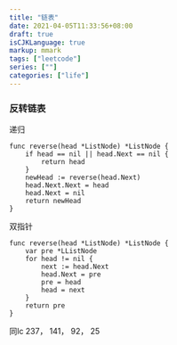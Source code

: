 ```yaml
---
title: "链表"
date: 2021-04-05T11:33:56+08:00
draft: true
isCJKLanguage: true
markup: mmark
tags: ["leetcode"]
series: [""]
categories: ["life"]
---
```





### 反转链表

递归

```golang
func reverse(head *ListNode) *ListNode {
    if head == nil || head.Next == nil {
        return head
    }
    newHead := reverse(head.Next)
    head.Next.Next = head
    head.Next = nil
    return newHead
}
```

双指针
```golang
func reverse(head *ListNode) *ListNode {
    var pre *LListNode
    for head != nil {
        next := head.Next
        head.Next = pre
        pre = head
        head = next
    }
    return pre
}
```

同lc 237， 141， 92， 25